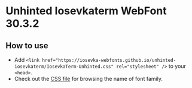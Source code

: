 # Unhinted Iosevkaterm WebFont 30.3.2

## How to use

- Add `<link href="https://iosevka-webfonts.github.io/unhinted-iosevkaterm/IosevkaTerm-Unhinted.css" rel="stylesheet" />` to your `<head>`.
- Check out the [CSS file](./IosevkaTerm-Unhinted.css) for browsing the name of font family.
